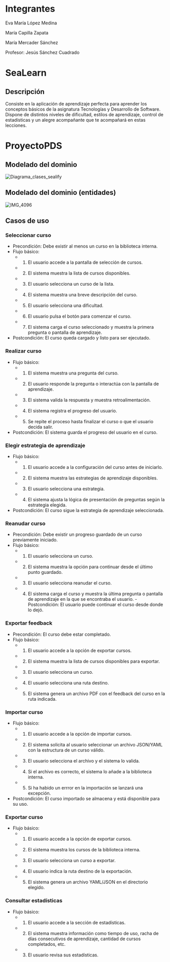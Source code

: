 # Integrantes

Eva María López Medina

María Capilla Zapata

María Mercader Sánchez

Profesor: Jesús Sánchez Cuadrado

# SeaLearn

## Descripción

Consiste en la aplicación de aprendizaje perfecta para aprender los conceptos básicos de la asignatura Tecnologías y Desarrollo de Software. Dispone de distintos niveles de dificultad, estilos de aprendizaje, control de estadísticas y un alegre acompañante que te acompañará en estas lecciones.


# ProyectoPDS

## Modelado del dominio

![Diagrama_clases_sealify](https://github.com/user-attachments/assets/c98fcb03-696d-41f4-b362-624e2ceb719d)

## Modelado del dominio (entidades)

![IMG_4096](https://github.com/user-attachments/assets/77f74fa6-6172-443d-bfa5-78d592bbe27c)

## Casos de uso

### Seleccionar curso

- Precondición: Debe existir al menos un curso en la biblioteca interna.
- Flujo básico:
  - 1. El usuario accede a la pantalla de selección de cursos.
  - 2. El sistema muestra la lista de cursos disponibles.
  - 3. El usuario selecciona un curso de la lista.
  - 4. El sistema muestra una breve descripción del curso.
  - 5. El usuario selecciona una dificultad.
  - 6. El usuario pulsa el botón para comenzar el curso.
  - 7. El sistema carga el curso seleccionado y muestra la primera pregunta o pantalla de aprendizaje.
- Postcondición: El curso queda cargado y listo para ser ejecutado.

### Realizar curso

- Flujo básico:
  - 1. El sistema muestra una pregunta del curso.
  - 2. El usuario responde la pregunta o interactúa con la pantalla de aprendizaje.
  - 3. El sistema valida la respuesta y muestra retroalimentación.
  - 4. El sistema registra el progreso del usuario.
  - 5. Se repite el proceso hasta finalizar el curso o que el usuario decida salir.
- Postcondición: El sistema guarda el progreso del usuario en el curso.

### Elegir estrategia de aprendizaje 

- Flujo básico:
  - 1. El usuario accede a la configuración del curso antes de iniciarlo.
  - 2. El sistema muestra las estrategias de aprendizaje disponibles.
  - 3. El usuario selecciona una estrategia.
  - 4. El sistema ajusta la lógica de presentación de preguntas según la estrategia elegida.
- Postcondición: El curso sigue la estrategia de aprendizaje seleccionada.

### Reanudar curso

- Precondición: Debe existir un progreso guardado de un curso previamente iniciado.
- Flujo básico:
  - 1. El usuario selecciona un curso.
  - 2. El sistema muestra la opción para continuar desde el último punto guardado.
  - 3. El usuario selecciona reanudar el curso.
  - 4. El sistema carga el curso y muestra la última pregunta o pantalla de aprendizaje en la que se encontraba el usuario.
-Postcondición: El usuario puede continuar el curso desde donde lo dejó.

### Exportar feedback

- Precondición: El curso debe estar completado.
- Flujo básico:
  - 1. El usuario accede a la opción de exportar cursos.
  - 2. El sistema muestra la lista de cursos disponibles para exportar.
  - 3. El usuario selecciona un curso.
  - 4. El usuario selecciona una ruta destino.
  - 5. El sistema genera un archivo PDF con el feedback del curso en la ruta indicada.

### Importar curso

- Flujo básico:
  - 1. El usuario accede a la opción de importar cursos.
  - 2. El sistema solicita al usuario seleccionar un archivo JSON/YAML con la estructura de un curso válido.
  - 3. El usuario selecciona el archivo y el sistema lo valida. 
  - 4. Si el archivo es correcto, el sistema lo añade a la biblioteca interna.
  - 5. Si ha habido un errror en la importación se lanzará una excepción.
- Postcondición: El curso importado se almacena y está disponible para su uso.

### Exportar curso

- Flujo básico:
  - 1. El usuario accede a la opción de exportar cursos.
  - 2. El sistema muestra los cursos de la biblioteca interna.
  - 3. El usuario selecciona un curso a exportar.
  - 4. El usuario indica la ruta destino de la exportación.
  - 5. El sistema genera un archivo YAML/JSON en el directorio elegido.

### Consultar estadísticas

- Flujo básico:
  - 1. El usuario accede a la sección de estadísticas.
  - 2. El sistema muestra información como tiempo de uso, racha de días consecutivos de aprendizaje, cantidad de cursos completados, etc.
  - 3. El usuario revisa sus estadísticas.
  
